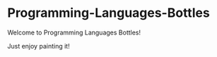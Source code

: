 # Programming-Languages-Bottles
Welcome to Programming Languages Bottles! 

Just enjoy painting it!
